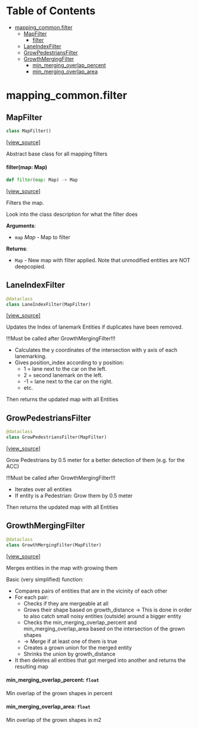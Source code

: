 <!-- markdownlint-disable -->
# Table of Contents

* [mapping\_common.filter](#mapping_common.filter)
  * [MapFilter](#mapping_common.filter.MapFilter)
    * [filter](#mapping_common.filter.MapFilter.filter)
  * [LaneIndexFilter](#mapping_common.filter.LaneIndexFilter)
  * [GrowPedestriansFilter](#mapping_common.filter.GrowPedestriansFilter)
  * [GrowthMergingFilter](#mapping_common.filter.GrowthMergingFilter)
    * [min\_merging\_overlap\_percent](#mapping_common.filter.GrowthMergingFilter.min_merging_overlap_percent)
    * [min\_merging\_overlap\_area](#mapping_common.filter.GrowthMergingFilter.min_merging_overlap_area)

<a id="mapping_common.filter"></a>

# mapping\_common.filter

<a id="mapping_common.filter.MapFilter"></a>

## MapFilter

```python
class MapFilter()
```

[[view_source]](/doc/mapping/../../code/mapping/ext_modules/mapping_common/filter.py#L15)

Abstract base class for all mapping filters

<a id="mapping_common.filter.MapFilter.filter"></a>

#### filter(map: Map)

```python
def filter(map: Map) -> Map
```

[[view_source]](/doc/mapping/../../code/mapping/ext_modules/mapping_common/filter.py#L18)

Filters the map.

Look into the class description for what the filter does

**Arguments**:

- `map` _Map_ - Map to filter
  

**Returns**:

- `Map` - New map with filter applied.
  Note that unmodified entities are NOT deepcopied.

<a id="mapping_common.filter.LaneIndexFilter"></a>

## LaneIndexFilter

```python
@dataclass
class LaneIndexFilter(MapFilter)
```

[[view_source]](/doc/mapping/../../code/mapping/ext_modules/mapping_common/filter.py#L34)

Updates the Index of lanemark Entities if duplicates have been removed.

!!!Must be called after GrowthMergingFilter!!!

- Calculates the y coordinates of the intersection with y axis of each lanemarking.
- Gives position_index according to y position:
    - 1 = lane next to the car on the left.
    - 2 = second lanemark on the left.
    - -1 = lane next to the car on the right.
    - etc.

Then returns the updated map with all Entities

<a id="mapping_common.filter.GrowPedestriansFilter"></a>

## GrowPedestriansFilter

```python
@dataclass
class GrowPedestriansFilter(MapFilter)
```

[[view_source]](/doc/mapping/../../code/mapping/ext_modules/mapping_common/filter.py#L85)

Grow Pedestrians by 0.5 meter for a better detection of them (e.g. for the ACC)

!!!Must be called after GrowthMergingFilter!!!

- Iterates over all entities
- If entity is a Pedestrian: Grow them by 0.5 meter

Then returns the updated map with all Entities

<a id="mapping_common.filter.GrowthMergingFilter"></a>

## GrowthMergingFilter

```python
@dataclass
class GrowthMergingFilter(MapFilter)
```

[[view_source]](/doc/mapping/../../code/mapping/ext_modules/mapping_common/filter.py#L106)

Merges entities in the map with growing them

Basic (very simplified) function:
- Compares pairs of entities that are in the vicinity of each other
- For each pair:
    - Checks if they are mergeable at all
    - Grows their shape based on growth_distance
        -> This is done in order to also catch small noisy entities
        (outside) around a bigger entity
    - Checks the min_merging_overlap_percent and min_merging_overlap_area
        based on the intersection of the grown shapes
    - -> Merge if at least one of them is true
    - Creates a grown union for the merged entity
    - Shrinks the union by growth_distance
- It then deletes all entities that got merged into another
    and returns the resulting map

<a id="mapping_common.filter.GrowthMergingFilter.min_merging_overlap_percent"></a>

#### min\_merging\_overlap\_percent: `float`

Min overlap of the grown shapes in percent

<a id="mapping_common.filter.GrowthMergingFilter.min_merging_overlap_area"></a>

#### min\_merging\_overlap\_area: `float`

Min overlap of the grown shapes in m2

